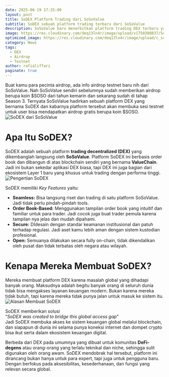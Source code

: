 ```yaml
---
date: 2025-06-19 17:25:00
layout: post
title: SoDEX Platform Trading dari SoSoValue
subtitle: SoDEX sebuah platform trading terbaru dari SoSoValue
description: SoSoValue baru menerbitkan platform trading DEX terbaru yang bernama SoDEX dan sekarang sedang membuka whitelist untuk testnet
image: https://res.cloudinary.com/deq13ln4r/image/upload/v1750308837/SoDEX_sebuah_platform_terbaru_dari_SoSoValue_nwj6af.png
optimized_image: https://res.cloudinary.com/deq13ln4r/image/upload/c_sclae,w_380/v1750308837/SoDEX_sebuah_platform_terbaru_dari_SoSoValue_nwj6af.png
category: News
tags:
  - DEX
  - Airdrop
  - Testnet
author: rafialiffari
paginate: true
---
```


Buat kamu para pecinta airdrop, ada info airdrop testnet baru nih dari SoSoValue. Nah SoSoValue sendiri sebelumnya sudah memberikan airdrop berupa koin $SOSO dari tahun kemarin dan sekarang sudah di tahap Season 3\. Ternyata SoSoValue hadirkan sebuah platform DEX yang bernama SoDEX dan kabarnya platform tersebut akan membuka sesi testnet untuk user bisa mendapatkan airdrop gratis berupa koin $SOSO.  
![SoDEX dari SoSoValue](https://res.cloudinary.com/deq13ln4r/image/upload/v1750308938/Screenshot_2025-06-19_085636_n02gvi.png)

# Apa Itu SoDEX?

SoDEX adalah sebuah platform **trading decentralized (DEX)** yang dikembanglah langsung oleh **SoSoValue**. Platform SoDEX ini berbasis order book dan dibangun di atas blockchain sendiri yang bernama **ValueChain**. Jadi ini bukan sekedar aplikasi DEX biasa, tapi DEX ini juga bagian dari ekosistem Layer 1 baru yang khusus untuk trading dengan performa tinggi.  
![Pengertian SoDEX](https://res.cloudinary.com/deq13ln4r/image/upload/v1750308933/Screenshot_2025-06-19_090109_ycysnc.png)

SoDEX memiliki *Key Features* yaitu:

* **Seamless:** Bisa langsung riset dan trading di satu platform SoSoValue. Jadi tidak perlu pindah-pindah tools.  
* **Order Book-Based:** Menggunakan tampilan order book yang intuitif dan familiar untuk para trader. Jadi cocok juga buat trader pemula karena tampilan nya jelas dan mudah dipahami.  
* **Secure:** DIdesain dengan standar keamanan institusional dan patuh terhadap regulasi. Jadi aset kamu lebih aman dengan sistem kustodian profesional.  
* **Open:** Semuanya dilakukan secara fully on-chain, tidak dikendalikan oleh pusat dan tidak terbatas oleh negara atau wilayah.

# Kenapa Mereka Membuat SoDEX?

Mereka membuat platform DEX karena masalah global yang dihadapi banyak orang. Maksudnya adalah begitu banyak orang di seluruh dunia tidak bisa mengakses layanan keuangan modern. Bukan karena mereka tidak butuh, tapi karena mereka tidak punya jalan untuk masuk ke sistem itu.  
![Alasan Membuat SoDEX](https://res.cloudinary.com/deq13ln4r/image/upload/v1750308932/Screenshot_2025-06-19_091112_baqdod.png)

SoDEX memberikan solusi  
“*SoDEX was created to bridge this global access gap*”  
Jadi SoDEX membuka akses ke sistem keuangan global melalui blockchain, dan siapapun di dunia ini selama punya koneksi internet dan dompet crypto bisa ikut serta dalam ekosistem keuangan digital.

Berbeda dari DEX pada umumnya yang dibuat untuk komunitas **DeFi-degens** atau orang-orang yang terlalu teknikal dan niche, sehingga sulit digunakan oleh orang awam. SoDEX mendobrak hal tersebut, platform ini dirancang bukan hanya untuk para expert, tapi juga untuk pengguna baru. Dengan berfokus pada aksesibilitas, kesederhanaan, dan fungsi yang relevan secara global.










